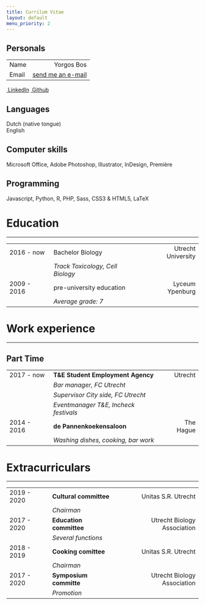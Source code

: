 ```yaml
---
title: Currilum Vitae
layout: default
menu_priority: 2
---
```

 
<div class="row">
<!-- sidebar  -->
<div class="col-lg-3">

## Personals

<div class="mk-responsive" style="max-width:80%">

|||
|:----      |       ---:            |
|Name       |Yorgos Bos             |
|Email      |[send me an e-mail][1] |

<div class="text-right">
<a class="btn btn-outline-secondary my-1" href="{{ site.linkedin }}" rel="noopener noreferrer"><i class="fab fa-linkedin"></i>&nbsp;LinkedIn</a> 
<a class="btn btn-outline-secondary my-1" href="{{ site.github_username | prepend: "https://github.com/" }}" rel="noopener noreferrer"><i class="fab fa-github"></i>&nbsp;Github</a>
</div>
</div>

## Languages
Dutch (native tongue)  
English

## Computer skills
Microsoft Office,
Adobe Photoshop,
Illustrator, InDesign,
Première

## Programming
Javascript, Python, R,
PHP, Sass, CSS3 &
HTML5, LaTeX

</div>

<!-- Main info -->
<div class="col">

 # Education
 -----------

<div class="mk-responsive pb-4 mb-4" style="">

||||
|:---------     |:----------------                  |----------------------:|
|2016 - now     |Bachelor Biology                   |Utrecht University     |
|               |_Track Toxicology, Cell Biology_   |                       |
|2009 - 2016    |pre-university education           |Lyceum Ypenburg        |
|               |_Average grade: 7_                 |                       |

</div>

# Work experience
-----------------

## Part Time

<div class="mk-responsive pb-4" style="">

||||
|:---------     |:----------------                      |----------------------:|
|2017 - now     |**T&E Student Employment Agency**      |Utrecht                |
|               |_Bar manager, FC Utrecht_              |                       |
|               |_Supervisor City side, FC Utrecht_     |                       |
|               |_Eventmanager T&E, Incheck festivals_  |                       |
|2014 - 2016    |**de Pannenkoekensaloon**              |The Hague              |
|               |_Washing dishes, cooking, bar work_    |                       |

</div>

# Extracurriculars
----------

<div class="mk-responsive pb-4" style="">

||||
|:---------     |:----------------                   |---------------------------:|
|2019 - 2020    |**Cultural committee**              |Unitas S.R. Utrecht         |
|               |_Chairman_                          |                            |
|2017 - 2020    |**Education committee**             |Utrecht Biology Association | 
|               |_Several functions_                 |                            |
|2018 - 2019    |**Cooking comittee**                |Unitas S.R. Utrecht         |
|               |_Chairman_                          |                            |
|2017 - 2020    |**Symposium committe**              |Utrecht Biology Association |
|               |_Promotion_                         |                            |

</div>
</div>

</div>

[1]: /contact